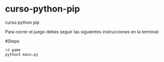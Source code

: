 # curso-python-pip
curso python pip

Para correr el juego debes seguir las siguientes instrucciones en la terminal:

#Steps

```sh
cd game
python3 main.py
```